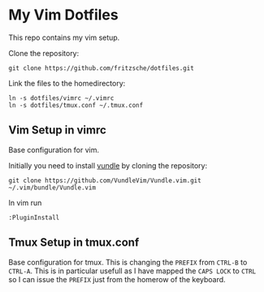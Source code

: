 # My Vim Dotfiles

This repo contains my vim setup.

Clone the repository:
```
git clone https://github.com/fritzsche/dotfiles.git
```

Link the files to the homedirectory:
```
ln -s dotfiles/vimrc ~/.vimrc
ln -s dotfiles/tmux.conf ~/.tmux.conf
```

## Vim Setup in vimrc

Base configuration for vim. 

Initially you need to install [vundle](https://github.com/VundleVim/Vundle.vim) by cloning the repository: 
````
git clone https://github.com/VundleVim/Vundle.vim.git ~/.vim/bundle/Vundle.vim
````

In vim run 

```
:PluginInstall
```

## Tmux Setup in tmux.conf

Base configuration for tmux. This is changing the `PREFIX` from `CTRL-B` to `CTRL-A`. This is in particular usefull as I have mapped the `CAPS LOCK` to `CTRL` so I can issue the `PREFIX` just from the homerow of the keyboard.


